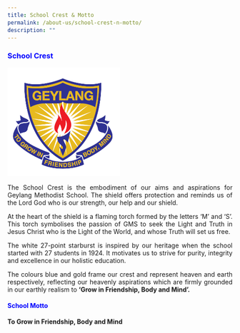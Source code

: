 ```yaml
---
title: School Crest & Motto
permalink: /about-us/school-crest-n-motto/
description: ""
---
```

<h3 style="color:blue;">School Crest
</h3>
<img src="/images/GMSP%20Logo%20-%20Colour.png" style="width:50%">

<p style="text-align: justify;">The School Crest is the embodiment of our aims and aspirations for Geylang Methodist School. The shield offers protection and reminds us of the Lord God who is our strength, our help and our shield.

</p><p style="text-align: justify;">At the heart of the shield is a flaming torch formed by the letters ‘M’ and ‘S’. This torch symbolises the passion of GMS to seek the Light and Truth in Jesus Christ who is the Light of the World, and whose Truth will set us free.

</p><p style="text-align: justify;">The white 27-point starburst is inspired by our heritage when the school started with 27&nbsp;students in 1924. It motivates us to strive for purity, integrity and excellence in our holistic education.  

</p><p style="text-align: justify;">The colours blue and gold frame our crest and represent heaven and earth respectively, reflecting our heavenly aspirations which are firmly grounded in our earthly realism to&nbsp;<b>‘Grow in Friendship, Body and Mind’.</b></p>

<h4 style="color:blue;">School Motto</h4>

<b>To Grow in Friendship, Body and Mind</b>